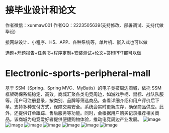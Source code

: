 # 接毕业设计和论文
作者微信：xunmaw001  作者QQ：2223505639(支持修改、部署调试、支持代做毕设)

接网站设计、小程序、H5、APP、各种系统等，单片机、嵌入式也可以做

选题+开题报告+任务书+程序定制+安装测试+论文+答辩PPT都可以做
# Electronic-sports-peripheral-mall
基于 SSM（Spring、Spring MVC、MyBatis）的电子竞技周边商城，依托 SSM 框架确保系统稳定、高效。商城汇聚各类电竞周边，如游戏手柄、鼠标、战队队服等。用户可注册登录，按类别、品牌等筛选商品，查看详细介绍和用户评价后下单。支持多种支付方式，保障交易安全。系统会实时更新库存，确保商品供应。此外，还提供订单跟踪、售后服务等功能。同时，会根据用户购买记录推荐相关商品。该商城为电竞爱好者提供便捷购物体验，推动电竞周边产业发展。 
![image](https://github.com/user-attachments/assets/37724da2-2644-4756-843d-87a09a154c5f)
![image](https://github.com/user-attachments/assets/a5d37ea7-9756-4647-b66f-5884fded3d18)
![image](https://github.com/user-attachments/assets/fd4f5e49-cd46-43cf-b9c1-fbaa2e178beb)
![image](https://github.com/user-attachments/assets/70fb5835-0f01-4229-aca3-12184a72b6d6)
![image](https://github.com/user-attachments/assets/c68ce201-af6a-4a88-88f3-257ebd63a2d6)
![image](https://github.com/user-attachments/assets/40505036-dded-48a6-a252-12491cd763f4)
![image](https://github.com/user-attachments/assets/e2203f4f-0473-4d6c-98c9-f4250d054578)
